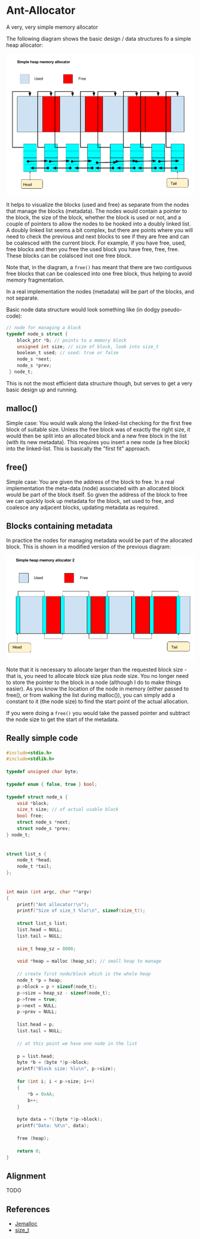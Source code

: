 # Ant-Allocator
A very, very simple memory allocator

The following diagram shows the basic design / data structures fo a simple heap allocator:

![Heap Memory Allocator](./images/Memory_allocator_1.png)

It helps to visualize the blocks (used and free) as separate from the nodes that manage the blocks (metadata). The nodes would contain a pointer to the block, the size of the block, whether the block is used or not, and a couple of pointers to allow the nodes to be hooked into a doubly linked list. A doubly linked list seems a bit complex, but there are points where you will need to check the previous and next blocks to see if they are free and can be coalesced with the current block. For example, if you have free, used, free blocks and then you free the used block you have free, free, free. These blocks can be colalsced inot one free block.  

Note that, in the diagram, a `free()` has meant that there are two contiguous free blocks that can be coalesced into one free block, thus helping to avoid memory fragmentation.

In a real implementation the nodes (metadata) will be part of the blocks, and not separate.

Basic node data structure would look something like (in dodgy pseudo-code):

```C
// node for managing a block
typedef node_s struct {
    block_ptr *b; // points to a memory block
    unsigned int size; // size of block, look into size_t
    boolean_t used; // used: true or false
    node_s *next;
    node_s *prev;	   
 } node_t;
```

This is not the most efficient data structure though, but serves to get a very basic design up and running.  

## malloc()

Simple case: You would walk along the linked-list checking for the first free block of suitable size. Unless the free block was of exactly the right size, it would then be split into an allocated block and a new free block in the list (with its new metadata). This requires you insert a new node (a free block) into the linked-list. This is basically the "first fit" approach.

## free()

Simple case: You are given the address of the block to free. In a real implementation the meta-data (node) associated with an allocated block would be part of the block itself. So given the address of the block to free we can quickly look up metadata for the block, set used to free, and coalesce any adjacent blocks, updating metadata as required.

## Blocks containing metadata

In practice the nodes for managing metadata would be part of the allocated block. This is shown in a modified version of the previous diagram:

![Heap Memory Allocator with nodes in block](./images/Memory_allocator_2.png)

Note that it is necessary to allocate larger than the requested block size - that is, you need to allocate block size plus node size. You no longer need to store the pointer to the block in a node (although I do to make things easier). As you know the location of the node in memory (either passed to free(), or from walking the list during malloc()), you can simply add a constant to it (the node size) to find the start point of the actual allocation. 

If you were doing a `free()` you would take the passed pointer and subtract the node size to get the start of the metadata.

## Really simple code

```C
#include<stdio.h>
#include<stdlib.h>

typedef unsigned char byte;

typedef enum { false, true } bool;

typedef struct node_s {
    void *block;
    size_t size; // of actual usable block
    bool free;
    struct node_s *next;
    struct node_s *prev;
} node_t;


struct list_s {
    node_t *head;
    node_t *tail;
};


int main (int argc, char **argv)
{
    printf("Ant allocator!\n");
    printf("Size of size_t %lu!\n", sizeof(size_t));

    struct list_s list;
    list.head = NULL;
    list.tail = NULL;

    size_t heap_sz = 8000;
    
    void *heap = malloc (heap_sz); // small heap to manage

    // create first node/block which is the whole heap
    node_t *p = heap;
    p->block = p + sizeof(node_t);
    p->size = heap_sz - sizeof(node_t);
    p->free = true;
    p->next = NULL;
    p->prev = NULL;

    list.head = p;
    list.tail = NULL;

    // at this point we have one node in the list
   
    p = list.head;
    byte *b = (byte *)p->block;
    printf("Block size: %lu\n", p->size);

    for (int i; i < p->size; i++)
    {
        *b = 0xAA;
        b++;
    }

    byte data = *((byte *)p->block);
    printf("Data: %X\n", data);
    
    free (heap);
    
    return 0;
}

```

## Alignment

TODO

## References

* [Jemalloc](https://linux.die.net/man/3/jemalloc)
* [size_t](https://stackoverflow.com/questions/2550774/what-is-size-t-in-c#2550799)


